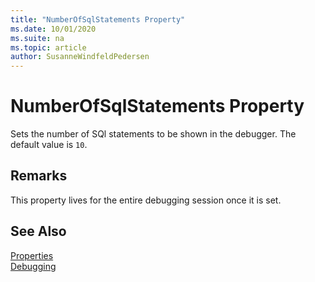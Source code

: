 ```yaml
---
title: "NumberOfSqlStatements Property"
ms.date: 10/01/2020
ms.suite: na
ms.topic: article
author: SusanneWindfeldPedersen
---
```


# NumberOfSqlStatements Property
Sets the number of SQl statements to be shown in the debugger. The default value is `10`.

## Remarks  
This property lives for the entire debugging session once it is set.

## See Also  
[Properties](devenv-properties.md)  
[Debugging](../devenv-debugging.md)  

